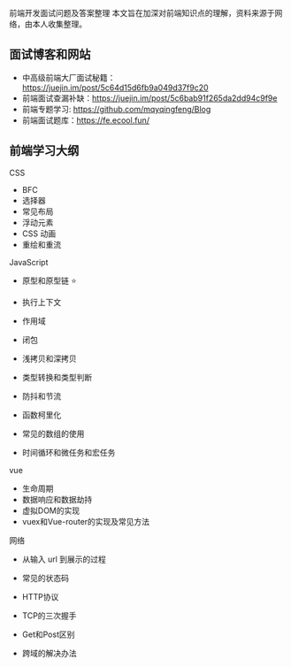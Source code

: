 前端开发面试问题及答案整理 本文旨在加深对前端知识点的理解，资料来源于网络，由本人收集整理。

<!-- more -->



## 面试博客和网站

- 中高级前端大厂面试秘籍：https://juejin.im/post/5c64d15d6fb9a049d37f9c20
- 前端面试查漏补缺：https://juejin.im/post/5c6bab91f265da2dd94c9f9e
- 前端专题学习: https://github.com/mqyqingfeng/Blog
- 前端面试题库：https://fe.ecool.fun/





## 前端学习大纲



CSS

- BFC 
- 选择器 
- 常见布局
- 浮动元素 
- CSS 动画 
- 重绘和重流



JavaScript

- 原型和原型链 ⭐

- 执行上下文

- 作用域

- 闭包 

- 浅拷贝和深拷贝 

- 类型转换和类型判断

- 防抖和节流

- 函数柯里化

- 常见的数组的使用

- 时间循环和微任务和宏任务

  

vue

- 生命周期
- 数据响应和数据劫持
- 虚拟DOM的实现
- vuex和Vue-router的实现及常见方法



网络

- 从输入 url 到展示的过程

- 常见的状态码

- HTTP协议

- TCP的三次握手

- Get和Post区别

- 跨域的解决办法

  





